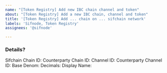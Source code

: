```yaml
---
name: "[Token Registry] Add new IBC chain channel and token"
about: "[Token Registry] Add a new IBC chain, channel and token"
title: '[Token Registry] Add ... chain on ... sifchain network'
labels: 'Sifnode, Token Registry'
assignees: '@sifnode'

---
```


<!-- Please fill in issue title -->

### Details?

Sifchain Chain ID: 
Counterparty Chain ID:
Channel ID:
Counterparty Channel ID:
Base Denom:
Decimals:
Display Name:

<!--
Example:

Sifchain Chain ID: sifchain-devnet-1  
Counterparty Chain ID: cosmoshub-4
Channel ID: channel-1
Counterparty Channel ID: channel-36
Base Denom: uatom
Decimals: 6
Display Name: ATOM
-->
 
